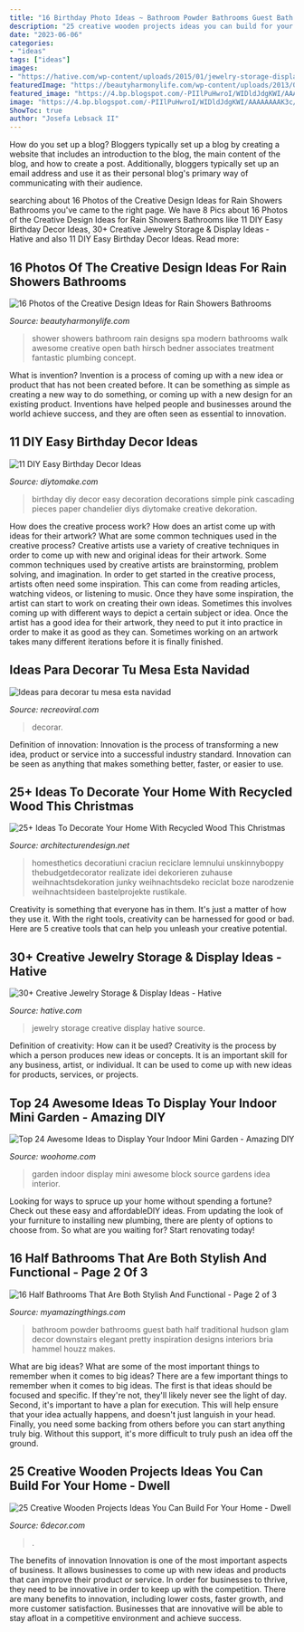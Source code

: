 ```yaml
---
title: "16 Birthday Photo Ideas ~ Bathroom Powder Bathrooms Guest Bath Half Traditional Hudson Glam Decor Downstairs Elegant Pretty Inspiration Designs Interiors Bria Hammel Houzz Makes"
description: "25 creative wooden projects ideas you can build for your home"
date: "2023-06-06"
categories:
- "ideas"
tags: ["ideas"]
images:
- "https://hative.com/wp-content/uploads/2015/01/jewelry-storage-display-ideas/20-jewelry-storage-display-ideas.jpg"
featuredImage: "https://beautyharmonylife.com/wp-content/uploads/2013/09/Treatment-Room-Shower-design-by-Hirsch-Bedner-Associates-house-and-spa-ideas-concept.jpg"
featured_image: "https://4.bp.blogspot.com/-PIIlPuHwroI/WIDldJdgKWI/AAAAAAAAK3c/6-Pb1YNMctw7nn-m1GmxutaefK8Z1qlBwCLcB/s1600/254.jpg"
image: "https://4.bp.blogspot.com/-PIIlPuHwroI/WIDldJdgKWI/AAAAAAAAK3c/6-Pb1YNMctw7nn-m1GmxutaefK8Z1qlBwCLcB/s1600/254.jpg"
ShowToc: true
author: "Josefa Lebsack II"
---
```



How do you set up a blog?
Bloggers typically set up a blog by creating a website that includes an introduction to the blog, the main content of the blog, and how to create a post. Additionally, bloggers typically set up an email address and use it as their personal blog's primary way of communicating with their audience.

	

		
searching about 16 Photos of the Creative Design Ideas for Rain Showers Bathrooms you've came to the right page. We have 8 Pics about 16 Photos of the Creative Design Ideas for Rain Showers Bathrooms like 11 DIY Easy Birthday Decor Ideas, 30+ Creative Jewelry Storage &amp; Display Ideas - Hative and also 11 DIY Easy Birthday Decor Ideas. Read more:
		
    
## 16 Photos Of The Creative Design Ideas For Rain Showers Bathrooms

<img loading=lazy src="https://beautyharmonylife.com/wp-content/uploads/2013/09/Treatment-Room-Shower-design-by-Hirsch-Bedner-Associates-house-and-spa-ideas-concept.jpg" onerror="this.onerror=null;this.src='https://tse3.mm.bing.net/th?id=OIP.BQIsHvwNoCZe32oDoFIH1AHaJ4&amp;pid=15.1';" alt="16 Photos of the Creative Design Ideas for Rain Showers Bathrooms">

_Source: beautyharmonylife.com_

>shower showers bathroom rain designs spa modern bathrooms walk awesome creative open bath hirsch bedner associates treatment fantastic plumbing concept. 

	

What is invention?
Invention is a process of coming up with a new idea or product that has not been created before. It can be something as simple as creating a new way to do something, or coming up with a new design for an existing product. Inventions have helped people and businesses around the world achieve success, and they are often seen as essential to innovation.

    
## 11 DIY Easy Birthday Decor Ideas

<img loading=lazy src="https://www.diytomake.com/wp-content/uploads/2015/09/Cascading-Pink.jpg" onerror="this.onerror=null;this.src='https://tse1.mm.bing.net/th?id=OIP.ShIUAfxBwrBFdZP1GoBLVwHaLH&amp;pid=15.1';" alt="11 DIY Easy Birthday Decor Ideas">

_Source: diytomake.com_

>birthday diy decor easy decoration decorations simple pink cascading pieces paper chandelier diys diytomake creative dekoration. 

	

How does the creative process work? How does an artist come up with ideas for their artwork? What are some common techniques used in the creative process?
Creative artists use a variety of creative techniques in order to come up with new and original ideas for their artwork. Some common techniques used by creative artists are brainstorming, problem solving, and imagination. In order to get started in the creative process, artists often need some inspiration. This can come from reading articles, watching videos, or listening to music. Once they have some inspiration, the artist can start to work on creating their own ideas. Sometimes this involves coming up with different ways to depict a certain subject or idea. Once the artist has a good idea for their artwork, they need to put it into practice in order to make it as good as they can. Sometimes working on an artwork takes many different iterations before it is finally finished.

    
## Ideas Para Decorar Tu Mesa Esta Navidad

<img loading=lazy src="http://www.recreoviral.com/wp-content/uploads/2015/12/Decoraciones-para-la-mesa-esta-navidad-16.jpg" onerror="this.onerror=null;this.src='https://tse2.mm.bing.net/th?id=OIP.Fcp7q0qWGy8N_lWloR0ibgHaK7&amp;pid=15.1';" alt="Ideas para decorar tu mesa esta navidad">

_Source: recreoviral.com_

>decorar. 

	

Definition of innovation:
Innovation is the process of transforming a new idea, product or service into a successful industry standard. Innovation can be seen as anything that makes something better, faster, or easier to use.

    
## 25+ Ideas To Decorate Your Home With Recycled Wood This Christmas

<img loading=lazy src="https://cdn.architecturendesign.net/wp-content/uploads/2015/12/AD-Ideas-To-Decorate-Your-Home-With-Recycled-Wood-This-01.jpg" onerror="this.onerror=null;this.src='https://tse4.mm.bing.net/th?id=OIP.nmr69AeQ511mf0dAJHPNMAHaLF&amp;pid=15.1';" alt="25+ Ideas To Decorate Your Home With Recycled Wood This Christmas">

_Source: architecturendesign.net_

>homesthetics decoratiuni craciun reciclare lemnului unskinnyboppy thebudgetdecorator realizate idei dekorieren zuhause weihnachtsdekoration junky weihnachtsdeko reciclat boze narodzenie weihnachtsideen bastelprojekte rustikale. 

	

Creativity is something that everyone has in them. It's just a matter of how they use it. With the right tools, creativity can be harnessed for good or bad. Here are 5 creative tools that can help you unleash your creative potential.

    
## 30+ Creative Jewelry Storage &amp; Display Ideas - Hative

<img loading=lazy src="https://hative.com/wp-content/uploads/2015/01/jewelry-storage-display-ideas/20-jewelry-storage-display-ideas.jpg" onerror="this.onerror=null;this.src='https://tse1.mm.bing.net/th?id=OIP.pADGwf9yBUzMI2G-0FArTQHaJ4&amp;pid=15.1';" alt="30+ Creative Jewelry Storage &amp; Display Ideas - Hative">

_Source: hative.com_

>jewelry storage creative display hative source. 

	

Definition of creativity: How can it be used?
Creativity is the process by which a person produces new ideas or concepts. It is an important skill for any business, artist, or individual. It can be used to come up with new ideas for products, services, or projects.

    
## Top 24 Awesome Ideas To Display Your Indoor Mini Garden - Amazing DIY

<img loading=lazy src="http://www.woohome.com/wp-content/uploads/2016/04/indoor-garden-projects-13.jpg" onerror="this.onerror=null;this.src='https://tse4.mm.bing.net/th?id=OIP.Ki_UXHZ1V1w7he8dPZSgBAHaLH&amp;pid=15.1';" alt="Top 24 Awesome Ideas to Display Your Indoor Mini Garden - Amazing DIY">

_Source: woohome.com_

>garden indoor display mini awesome block source gardens idea interior. 

	

Looking for ways to spruce up your home without spending a fortune? Check out these easy and affordableDIY ideas. From updating the look of your furniture to installing new plumbing, there are plenty of options to choose from. So what are you waiting for? Start renovating today!

    
## 16 Half Bathrooms That Are Both Stylish And Functional - Page 2 Of 3

<img loading=lazy src="http://myamazingthings.com/wp-content/uploads/2016/12/decoracao-de-banheiro-colorido-30.jpg" onerror="this.onerror=null;this.src='https://tse2.mm.bing.net/th?id=OIP.zUF4hEyb0FlD86LX45cExAHaLH&amp;pid=15.1';" alt="16 Half Bathrooms That Are Both Stylish And Functional - Page 2 of 3">

_Source: myamazingthings.com_

>bathroom powder bathrooms guest bath half traditional hudson glam decor downstairs elegant pretty inspiration designs interiors bria hammel houzz makes. 

	

What are big ideas? What are some of the most important things to remember when it comes to big ideas?
There are a few important things to remember when it comes to big ideas. The first is that ideas should be focused and specific. If they're not, they'll likely never see the light of day. Second, it's important to have a plan for execution. This will help ensure that your idea actually happens, and doesn't just languish in your head. Finally, you need some backing from others before you can start anything truly big. Without this support, it's more difficult to truly push an idea off the ground.

    
## 25 Creative Wooden Projects Ideas You Can Build For Your Home - Dwell

<img loading=lazy src="https://4.bp.blogspot.com/-PIIlPuHwroI/WIDldJdgKWI/AAAAAAAAK3c/6-Pb1YNMctw7nn-m1GmxutaefK8Z1qlBwCLcB/s1600/254.jpg" onerror="this.onerror=null;this.src='https://tse3.mm.bing.net/th?id=OIP.B7ULWE37WH7PzvoEPTzTLgHaJ4&amp;pid=15.1';" alt="25 Creative Wooden Projects Ideas You Can Build For Your Home - Dwell">

_Source: 6decor.com_

>. 

	

The benefits of innovation
Innovation is one of the most important aspects of business. It allows businesses to come up with new ideas and products that can improve their product or service. In order for businesses to thrive, they need to be innovative in order to keep up with the competition. There are many benefits to innovation, including lower costs, faster growth, and more customer satisfaction. Businesses that are innovative will be able to stay afloat in a competitive environment and achieve success.

